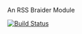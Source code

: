 An RSS Braider Module

[![Build Status](https://travis-ci.org/KQED/rss-braider.svg?branch=master)](https://travis-ci.org/KQED/rss-braider)
